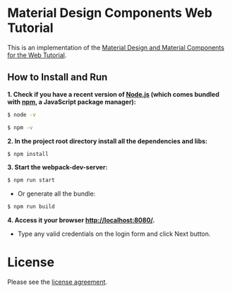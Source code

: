 # Material Design Components Web Tutorial

This is an implementation of the [Material Design and Material Components for the Web Tutorial](https://material.io/collections/developer-tutorials/#web).

## How to Install and Run

**1. Check if you have a recent version of [Node.js](https://nodejs.org/) (which comes bundled with [npm](https://www.npmjs.com/), a JavaScript package manager):**

```bash
$ node -v
```

```bash
$ npm -v
```

**2. In the project root directory install all the dependencies and libs:**

```bash
$ npm install
```

**3. Start the webpack-dev-server:**

```bash
$ npm run start
```

- Or generate all the bundle:

```bash
$ npm run build
```

**4. Access it your browser [http://localhost:8080/](http://localhost:8080/).**

- Type any valid credentials on the login form and click Next button.

# License

Please see the [license
agreement](https://github.com/julianomacielferreira/mdc-web-tutorial/blob/master/LICENSE).
